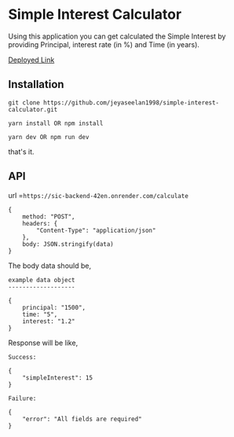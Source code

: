 # Simple Interest Calculator

Using this application you can get calculated the Simple Interest by providing Principal, interest rate (in %) and Time (in years).

[Deployed Link](https://simple-interest-calculator-1998.netlify.app)

## Installation

```
git clone https://github.com/jeyaseelan1998/simple-interest-calculator.git

yarn install OR npm install

yarn dev OR npm run dev
```

that's it.

## API

url =`https://sic-backend-42en.onrender.com/calculate`

```
{
    method: "POST",
    headers: {
        "Content-Type": "application/json"
    },
    body: JSON.stringify(data)
}
```

The body data should be,

```
example data object 
-------------------

{
    principal: "1500",
    time: "5",
    interest: "1.2"
}
```

Response will be like,

```
Success:

{
    "simpleInterest": 15
}

Failure:

{
    "error": "All fields are required"
}
```